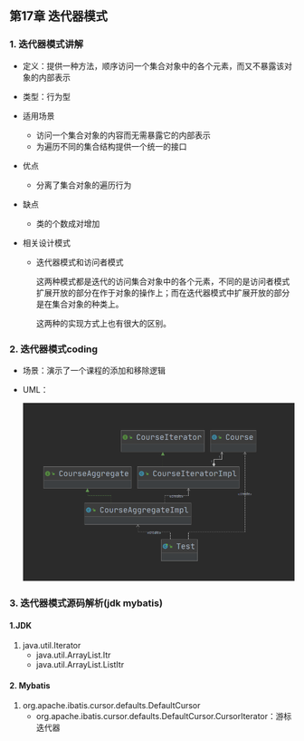 ## 第17章 迭代器模式

### 1. 迭代器模式讲解

* 定义：提供一种方法，顺序访问一个集合对象中的各个元素，而又不暴露该对象的内部表示

* 类型：行为型

* 适用场景

  * 访问一个集合对象的内容而无需暴露它的内部表示
  * 为遍历不同的集合结构提供一个统一的接口

* 优点

  * 分离了集合对象的遍历行为

* 缺点

  * 类的个数成对增加

* 相关设计模式

  * 迭代器模式和访问者模式

    这两种模式都是迭代的访问集合对象中的各个元素，不同的是访问者模式扩展开放的部分在作于对象的操作上；而在迭代器模式中扩展开放的部分是在集合对象的种类上。

    这两种的实现方式上也有很大的区别。

### 2. 迭代器模式coding

* 场景：演示了一个课程的添加和移除逻辑

* UML：

  ![](../../../笔记图片/11/57.png)

### 3. 迭代器模式源码解析(jdk mybatis)

#### 1.JDK

1. java.util.Iterator
   * java.util.ArrayList.Itr
   * java.util.ArrayList.ListItr

#### 2. Mybatis

1. org.apache.ibatis.cursor.defaults.DefaultCursor
   * org.apache.ibatis.cursor.defaults.DefaultCursor.CursorIterator：游标迭代器